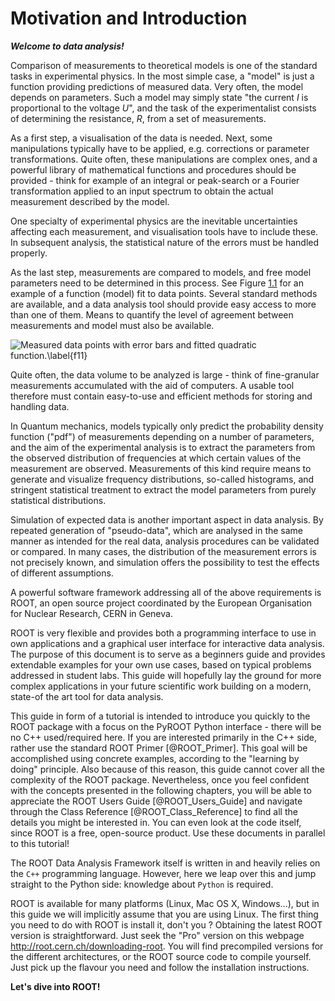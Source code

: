 # Motivation and Introduction #

***Welcome to data analysis!***

Comparison of measurements to theoretical models is one of the standard
tasks in experimental physics. In the most simple case, a "model" is
just a function providing predictions of measured data. Very often, the
model depends on parameters. Such a model may simply state "the current
*I* is proportional to the voltage *U*", and the task of the
experimentalist consists of determining the resistance, *R*, from a set
of measurements.

As a first step, a visualisation of the data is needed. Next, some
manipulations typically have to be applied, e.g. corrections or
parameter transformations. Quite often, these manipulations are complex
ones, and a powerful library of mathematical functions and procedures
should be provided - think for example of an integral or peak-search or
a Fourier transformation applied to an input spectrum to obtain the
actual measurement described by the model.

One specialty of experimental physics are the inevitable uncertainties
affecting each measurement, and visualisation tools have to include
these. In subsequent analysis, the statistical nature of the errors must
be handled properly.

As the last step, measurements are compared to models, and free model
parameters need to be determined in this process. See Figure [1.1](#f11) for an
example of a function (model) fit to data points. Several standard methods are
available, and a data analysis tool should provide easy access to more
than one of them. Means to quantify the level of agreement between
measurements and model must also be available.

[f11]: figures/examplefit.png "f11"
<a name="f11"></a>

![Measured data points with error bars and fitted quadratic
function.\label{f11}][f11]

Quite often, the data volume to be analyzed is large - think of
fine-granular measurements accumulated with the aid of computers. A
usable tool therefore must contain easy-to-use and efficient methods for
storing and handling data.

In Quantum mechanics, models typically only predict the probability
density function ("pdf") of measurements depending on a number of
parameters, and the aim of the experimental analysis is to extract the
parameters from the observed distribution of frequencies at which
certain values of the measurement are observed. Measurements of this
kind require means to generate and visualize frequency distributions,
so-called histograms, and stringent statistical treatment to extract the
model parameters from purely statistical distributions.

Simulation of expected data is another important aspect in data
analysis. By repeated generation of "pseudo-data", which are analysed in
the same manner as intended for the real data, analysis procedures can
be validated or compared. In many cases, the distribution of the
measurement errors is not precisely known, and simulation offers the
possibility to test the effects of different assumptions.

A powerful software framework addressing all of the above requirements
is ROOT, an open source project coordinated by the European Organisation for
Nuclear Research, CERN in Geneva.

ROOT is very flexible and provides both a programming interface to use in own
applications and a graphical user interface for interactive data analysis. The
purpose of this document is to serve as a beginners guide and provides extendable
examples for your own use cases, based on typical problems addressed in
student labs. This guide will hopefully lay the ground for more complex
applications in your future scientific work building on a modern,
state-of the art tool for data analysis.

This guide in form of a tutorial is intended to introduce you quickly to the
ROOT package with a focus on the PyROOT Python interface - there will be no C++ used/required here.
If you are interested primarily in the C++ side, rather use the standard ROOT Primer [@ROOT_Primer].
This goal will be accomplished using concrete examples, according
to the "learning by doing" principle. Also because of this reason, this guide
cannot cover all the complexity of the ROOT package. Nevertheless, once you feel
confident with the concepts presented in the following chapters, you will be
able to appreciate the ROOT Users Guide [@ROOT_Users_Guide] and navigate through
the Class Reference [@ROOT_Class_Reference] to find all the details you might be
interested in. You can even look at the code itself, since ROOT is a
free, open-source product. Use these documents in parallel to this
tutorial!

The ROOT Data Analysis Framework itself is written in and heavily
relies on the `C++` programming language. However, here we leap over
this and jump straight to the Python side: knowledge about `Python` is
required.

ROOT is available for many platforms (Linux, Mac OS X, Windows...), but
in this guide we will implicitly assume that you are using Linux. The
first thing you need to do with ROOT is install it, don't you ? Obtaining
the latest ROOT version is straightforward. Just seek the "Pro" version
on this webpage <http://root.cern.ch/downloading-root>.
You will find precompiled versions for the different architectures, or
the ROOT source code to compile yourself. Just pick up the flavour you
need and follow the installation instructions.

**Let's dive into ROOT!**

